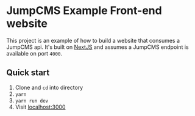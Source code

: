# JumpCMS Example Front-end website

This project is an example of how to build a website that consumes a JumpCMS
api. It's built on [NextJS](https://github.com/zeit/next.js/) and assumes a
JumpCMS endpoint is available on port `4000`.

## Quick start

1. Clone and `cd` into directory
2. `yarn`
3. `yarn run dev`
4. Visit [localhost:3000](http://localhost:3000)

